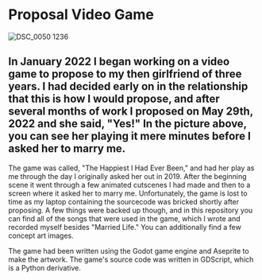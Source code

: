 # Proposal Video Game
![DSC_0050 1236](https://user-images.githubusercontent.com/102173297/194731863-7a670561-8ccc-4ff2-9ddb-e1c1c54c75fa.jpg)

## In January 2022 I began working on a video game to propose to my then girlfriend of three years. I had decided early on in the relationship that this is how I would propose, and after several months of work I proposed on May 29th, 2022 and she said, "Yes!" In the picture above, you can see her playing it mere minutes before I asked her to marry me. 

The game was called, "The Happiest I Had Ever Been," and had her play as me through the day I originally asked her out in 2019. After the beginning scene it went through a few animated cutscenes I had made and then to a screen where it asked her to marry me. Unfortunately, the game is lost to time as my laptop containing the sourcecode was bricked shortly after proposing. A few things were backed up though, and in this repository you can find all of the songs that were used in the game, which I wrote and recorded myself besides "Married Life." You can additionally find a few concept art images. 

The game had been written using the Godot game engine and Aseprite to make the artwork. The game's source code was written in GDScript, which is a Python derivative.
